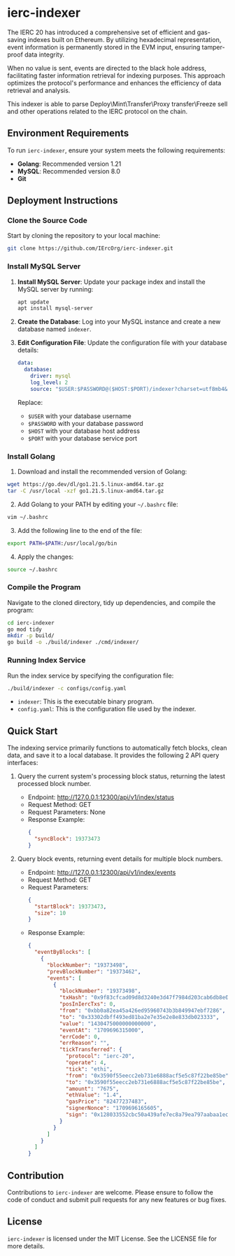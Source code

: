 # ierc-indexer

The IERC 20 has introduced a comprehensive set of efficient and gas-saving indexes built on Ethereum. By utilizing hexadecimal representation, event information is permanently stored in the EVM input, ensuring tamper-proof data integrity.

When no value is sent, events are directed to the black hole address, facilitating faster information retrieval for indexing purposes. This approach optimizes the protocol's performance and enhances the efficiency of data retrieval and analysis.

This indexer is able to parse Deploy\Mint\Transfer\Proxy transfer\Freeze sell and other operations related to the IERC protocol on the chain.

## Environment Requirements

To run `ierc-indexer`, ensure your system meets the following requirements:

- **Golang**: Recommended version 1.21
- **MySQL**: Recommended version 8.0
- **Git**

## Deployment Instructions

### Clone the Source Code

Start by cloning the repository to your local machine:

```bash
git clone https://github.com/IErcOrg/ierc-indexer.git
```

### Install MySQL Server

1. **Install MySQL Server**:
   Update your package index and install the MySQL server by running:

   ```bash
   apt update
   apt install mysql-server
   ```

2. **Create the Database**:
   Log into your MySQL instance and create a new database named `indexer`.

3. **Edit Configuration File**:
   Update the configuration file with your database details:

   ```yaml
   data:
     database:
       driver: mysql
       log_level: 2
       source: "$USER:$PASSWORD@($HOST:$PORT)/indexer?charset=utf8mb4&parseTime=True&loc=Local"
   ```

   Replace:

   - `$USER` with your database username
   - `$PASSWORD` with your database password
   - `$HOST` with your database host address
   - `$PORT` with your database service port

### Install Golang

1. Download and install the recommended version of Golang:

```bash
wget https://go.dev/dl/go1.21.5.linux-amd64.tar.gz
tar -C /usr/local -xzf go1.21.5.linux-amd64.tar.gz
```

2. Add Golang to your PATH by editing your `~/.bashrc` file:

```bash
vim ~/.bashrc
```

3. Add the following line to the end of the file:

```bash
export PATH=$PATH:/usr/local/go/bin
```

4. Apply the changes:

```bash
source ~/.bashrc
```

### Compile the Program

Navigate to the cloned directory, tidy up dependencies, and compile the program:

```bash
cd ierc-indexer
go mod tidy
mkdir -p build/
go build -o ./build/indexer ./cmd/indexer/
```

### Running Index Service

Run the index service by specifying the configuration file:

```bash
./build/indexer -c configs/config.yaml
```

- `indexer`: This is the executable binary program.
- `config.yaml`: This is the configuration file used by the indexer.

## Quick Start

The indexing service primarily functions to automatically fetch blocks, clean data, and save it to a local database. It provides the following 2 API query interfaces:

1. Query the current system's processing block status, returning the latest processed block number.

   - Endpoint: http://127.0.0.1:12300/api/v1/index/status
   - Request Method: GET
   - Request Parameters: None
   - Response Example:
     ```json
     {
       "syncBlock": 19373473
     }
     ```

2. Query block events, returning event details for multiple block numbers.

   - Endpoint: http://127.0.0.1:12300/api/v1/index/events
   - Request Method: GET
   - Request Parameters:
     ```json
     {
       "startBlock": 19373473,
       "size": 10
     }
     ```
   - Response Example:
     ```json
     {
       "eventByBlocks": [
         {
           "blockNumber": "19373498",
           "prevBlockNumber": "19373462",
           "events": [
             {
               "blockNumber": "19373498",
               "txHash": "0x9f83cfcad09d8d3240e3d47f7984d203cab6db8e00f8220f6ca136937f778fe9",
               "posInIercTxs": 0,
               "from": "0xbb0a82ea45a426ed95960743b3b849947ebf7286",
               "to": "0x33302dbff493ed81ba2e7e35e2e8e833db023333",
               "value": "1430475000000000000",
               "eventAt": "1709696315000",
               "errCode": 0,
               "errReason": "",
               "tickTransferred": {
                 "protocol": "ierc-20",
                 "operate": 4,
                 "tick": "ethi",
                 "from": "0x3590f55eecc2eb731e6888acf5e5c87f22be85be",
                 "to": "0x3590f55eecc2eb731e6888acf5e5c87f22be85be",
                 "amount": "7675",
                 "ethValue": "1.4",
                 "gasPrice": "82477237483",
                 "signerNonce": "1709696165605",
                 "sign": "0x128033552cbc50a439afe7ec8a79ea797aabaa1ec88139a0b929064b8652545f6001635831444c8de483b304e43a9a94db92a14ca9425b688166b37f7d9c301c1b"
               }
             }
           ]
         }
       ]
     }
     ```

## Contribution

Contributions to `ierc-indexer` are welcome. Please ensure to follow the code of conduct and submit pull requests for any new features or bug fixes.

## License

`ierc-indexer` is licensed under the MIT License. See the LICENSE file for more details.
